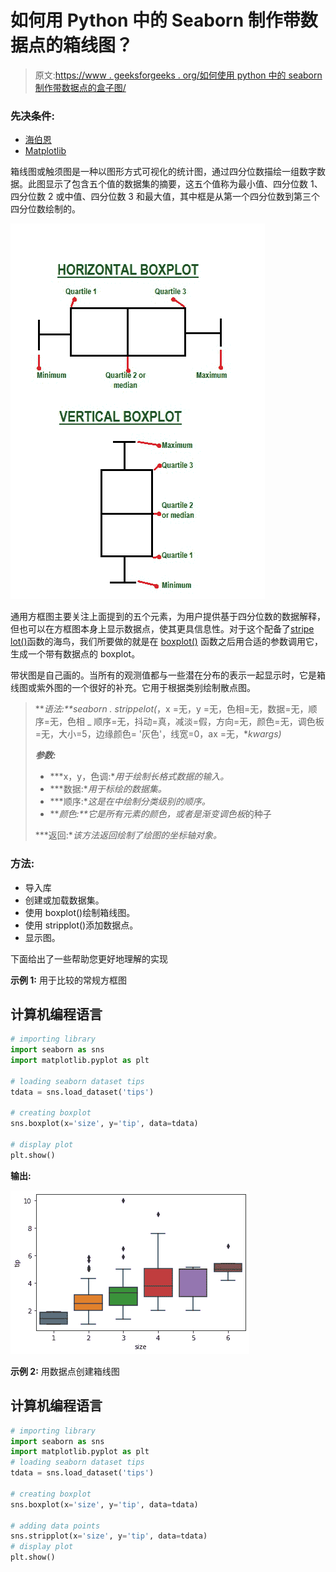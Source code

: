 # 如何用 Python 中的 Seaborn 制作带数据点的箱线图？

> 原文:[https://www . geeksforgeeks . org/如何使用 python 中的 seaborn 制作带数据点的盒子图/](https://www.geeksforgeeks.org/how-to-make-boxplots-with-data-points-using-seaborn-in-python/)

### 先决条件:

*   [海伯恩](https://www.geeksforgeeks.org/introduction-to-seaborn-python/)
*   [Matplotlib](https://www.geeksforgeeks.org/python-introduction-matplotlib/)

箱线图或触须图是一种以图形方式可视化的统计图，通过四分位数描绘一组数字数据。此图显示了包含五个值的数据集的摘要，这五个值称为最小值、四分位数 1、四分位数 2 或中值、四分位数 3 和最大值，其中框是从第一个四分位数到第三个四分位数绘制的。

![](img/28d8bd5ddc54e2e6871a191977793b4d.png)

通用方框图主要关注上面提到的五个元素，为用户提供基于四分位数的数据解释，但也可以在方框图本身上显示数据点，使其更具信息性。对于这个配备了[stripe lot()](https://www.geeksforgeeks.org/stripplot-using-seaborn-in-python/)函数的海鸟，我们所要做的就是在 [boxplot()](https://www.geeksforgeeks.org/box-plot-visualization-with-pandas-and-seaborn/) 函数之后用合适的参数调用它，生成一个带有数据点的 boxplot。

带状图是自己画的。当所有的观测值都与一些潜在分布的表示一起显示时，它是箱线图或紫外图的一个很好的补充。它用于根据类别绘制散点图。

> ***语法:**seaborn . strippelot(*，x =无，y =无，色相=无，数据=无，顺序=无，色相 _ 顺序=无，抖动=真，减淡=假，方向=无，颜色=无，调色板=无，大小=5，边缘颜色= '灰色'，线宽=0，ax =无，**kwargs)*
> 
> ***参数:***
> 
> *   ***x，y，色调:**用于绘制长格式数据的输入。*
> *   ***数据:**用于标绘的数据集。*
> *   ***顺序:**这是在中绘制分类级别的顺序。*
> *   ***颜色:**它是所有元素的颜色，或者是渐变调色板*的种子
> 
> ***返回:**该方法返回绘制了绘图的坐标轴对象。*

### 方法:

*   导入库
*   创建或加载数据集。
*   使用 boxplot()绘制箱线图。
*   使用 stripplot()添加数据点。
*   显示图。

下面给出了一些帮助您更好地理解的实现

**示例 1:** 用于比较的常规方框图

## 计算机编程语言

```py
# importing library
import seaborn as sns
import matplotlib.pyplot as plt

# loading seaborn dataset tips
tdata = sns.load_dataset('tips')

# creating boxplot
sns.boxplot(x='size', y='tip', data=tdata)

# display plot
plt.show()
```

**输出:**

![](img/217ac5fcf90afe06df8a12bfeb5f6759.png)

**示例 2:** 用数据点创建箱线图

## 计算机编程语言

```py
# importing library
import seaborn as sns
import matplotlib.pyplot as plt
# loading seaborn dataset tips
tdata = sns.load_dataset('tips')

# creating boxplot
sns.boxplot(x='size', y='tip', data=tdata)

# adding data points
sns.stripplot(x='size', y='tip', data=tdata)
# display plot
plt.show()
```